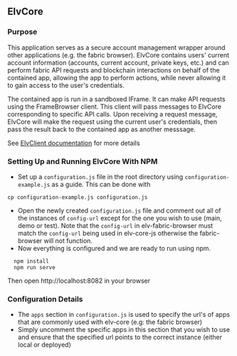## ElvCore

### Purpose 
This application serves as a secure account management wrapper around other applications
(e.g. the fabric browser). ElvCore contains users' current account information (accounts, current account,
private keys, etc.) and can perform fabric API requests and blockchain interactions on behalf of the
contained app, allowing the app to perform actions, while never allowing it to gain access 
to the user's credentials. 

The contained app is run in a sandboxed IFrame. It can make API requests using the FrameBrowser client.
This client will pass messages to ElvCore corresponding to specific API calls. Upon receiving a request
message, ElvCore will make the request using the current user's credentials, then pass the result back to
the contained app as another messsage. 

See [ElvClient documentation](https://github.com/eluv-io/elv-client-js) for more details

### Setting Up and Running ElvCore With NPM

- Set up a ```configuration.js``` file in the root directory using ```configuration-example.js``` as a guide. This can be done with 
```
cp configuration-example.js configuration.js
```
- Open the newly created ```configuration.js``` file and comment out all of the instances of  ```config-url``` except for the one you wish to use (main, demo or test). Note that the ```config-url``` in elv-fabric-browser must match the ```config-url``` being used in elv-core-js otherwise the fabric-browser will not function.
- Now everything is configured and we are ready to run using npm.

```
  npm install
  npm run serve
```

Then open http://localhost:8082 in your browser

### Configuration Details
- The ```apps``` section in ```configuration.js``` is used to specify the url's of apps that are commonly used with elv-core (e.g: the fabric browser)
- Simply uncomment the specific apps in this section that you wish to use and ensure that the specified url points to the correct instance (either local or deployed) 
